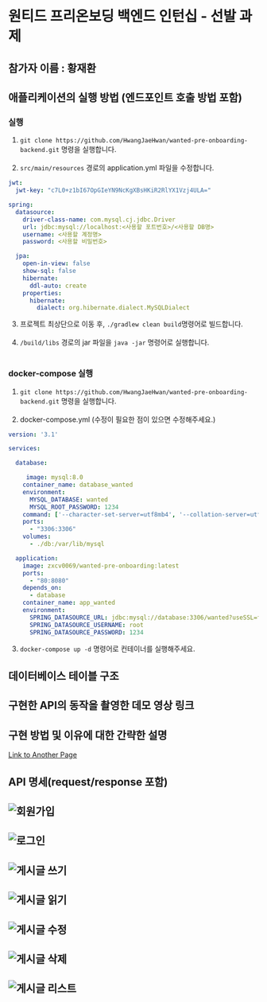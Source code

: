 # 원티드 프리온보딩 백엔드 인턴십 - 선발 과제

## 참가자 이름 : 황재환

## 애플리케이션의 실행 방법 (엔드포인트 호출 방법 포함)

### 실행
1. ```git clone https://github.com/HwangJaeHwan/wanted-pre-onboarding-backend.git``` 명령을 실행합니다.<br><br>
2. ```src/main/resources``` 경로의 application.yml 파일을 수정합니다.
```yaml
jwt:
  jwt-key: "c7L0+z1bI67OpGIeYN9NcKgXBsHKiR2RlYX1Vzj4ULA="

spring:
  datasource:
    driver-class-name: com.mysql.cj.jdbc.Driver
    url: jdbc:mysql://localhost:<사용할 포트번호>/<사용할 DB명>
    username: <사용할 계정명>
    password: <사용할 비밀번호>

  jpa:
    open-in-view: false
    show-sql: false
    hibernate:
      ddl-auto: create
    properties:
      hibernate:
        dialect: org.hibernate.dialect.MySQLDialect
```
3. 프로젝트 최상단으로 이동 후, ```./gradlew clean build```명령어로 빌드합니다.<br><br>
4. ```/build/libs``` 경로의 jar 파일을 ```java -jar``` 명령어로 실행합니다.<br><br>




### docker-compose 실행

1. ```git clone https://github.com/HwangJaeHwan/wanted-pre-onboarding-backend.git``` 명령을 실행합니다.<br><br>
2. docker-compose.yml (수정이 필요한 점이 있으면 수정해주세요.)
```yaml
version: '3.1'

services:

  database:

     image: mysql:8.0
    container_name: database_wanted
    environment:
      MYSQL_DATABASE: wanted
      MYSQL_ROOT_PASSWORD: 1234
    command: ['--character-set-server=utf8mb4', '--collation-server=utf8mb4_unicode_ci']
    ports:
      - "3306:3306"
    volumes:
      - ./db:/var/lib/mysql

  application:
    image: zxcv0069/wanted-pre-onboarding:latest
    ports:
      - "80:8080"
    depends_on:
      - database
    container_name: app_wanted
    environment:
      SPRING_DATASOURCE_URL: jdbc:mysql://database:3306/wanted?useSSL=false&allowPublicKeyRetrieval=true
      SPRING_DATASOURCE_USERNAME: root
      SPRING_DATASOURCE_PASSWORD: 1234

```
3. ```docker-compose up -d``` 명령어로 컨테이너를 실행해주세요.



## 데이터베이스 테이블 구조

## 구현한 API의 동작을 촬영한 데모 영상 링크

## 구현 방법 및 이유에 대한 간략한 설명

[Link to Another Page](./src/main/resource/static/docs/post.html)

## API 명세(request/response 포함)

![회원가입](https://github.com/HwangJaeHwan/wanted-pre-onboarding-backend/assets/58110333/96f59a9c-19a0-45d4-808e-c745ea6f81d4)
---

![로그인](https://github.com/HwangJaeHwan/wanted-pre-onboarding-backend/assets/58110333/aacb1dc4-7d97-47b0-88c3-b5ca599fcbad)
---

![게시글 쓰기](https://github.com/HwangJaeHwan/wanted-pre-onboarding-backend/assets/58110333/3a5bbe33-1417-404a-813c-eea17c07010c)
---

![게시글 읽기](https://github.com/HwangJaeHwan/wanted-pre-onboarding-backend/assets/58110333/9ed27c4d-2798-448d-80a8-6d502d1e917e)
---


![게시글 수정](https://github.com/HwangJaeHwan/wanted-pre-onboarding-backend/assets/58110333/0c412b06-cb54-476c-940c-79c1c3c480e4)
---


![게시글 삭제](https://github.com/HwangJaeHwan/wanted-pre-onboarding-backend/assets/58110333/d8e8002d-40c2-4733-b652-e14ca52c36a4)
---

![게시글 리스트](https://github.com/HwangJaeHwan/wanted-pre-onboarding-backend/assets/58110333/8b7f8734-79e1-4009-9683-fa6ff92bbf6f)
---


